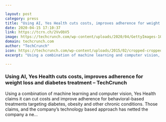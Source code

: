 ```yaml
---

layout: post
category: press
title: "Using AI, Yes Health cuts costs, improves adherence for weight loss and diabetes treatment"
date: 2020-04-15 17:10:37
link: https://tcrn.ch/2VvObV5
image: https://techcrunch.com/wp-content/uploads/2020/04/GettyImages-1077583696.jpg?w=599
domain: techcrunch.com
author: "TechCrunch"
icon: https://techcrunch.com/wp-content/uploads/2015/02/cropped-cropped-favicon-gradient.png?w=180
excerpt: "Using a combination of machine learning and computer vision, Yes Health claims it can cut costs and improve adherence for behavioral-based treatments targeting diabetes, obesity and other chronic conditions. Those claims, and the company’s technology based approach has netted the company a ne…"

---
```


### Using AI, Yes Health cuts costs, improves adherence for weight loss and diabetes treatment – TechCrunch

Using a combination of machine learning and computer vision, Yes Health claims it can cut costs and improve adherence for behavioral-based treatments targeting diabetes, obesity and other chronic conditions. Those claims, and the company’s technology based approach has netted the company a ne…